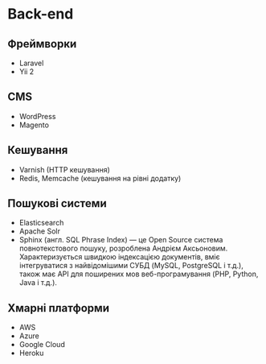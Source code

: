 # Back-end

## Фреймворки
* Laravel
* Yii 2

## CMS 
* WordPress
* Magento

## Кешування
* Varnish (HTTP кешування)
* Redis, Memcache (кешування на рівні додатку)

## Пошукові системи
* Elasticsearch
* Apache Solr
* Sphinx (англ. SQL Phrase Index) — це Open Source система повнотекстового пошуку, розроблена Андрієм Аксьоновим. Характеризується швидкою індексацією документів, вміє інтегруватися з найвідомішими СУБД (MySQL, PostgreSQL і т.д.), також має API для поширених мов веб-програмування (PHP, Python, Java і т.д.).

## Хмарні платформи
* AWS
* Azure
* Google Cloud
* Heroku


